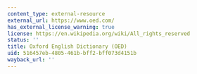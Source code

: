 ```yaml
---
content_type: external-resource
external_url: https://www.oed.com/
has_external_license_warning: true
license: https://en.wikipedia.org/wiki/All_rights_reserved
status: ''
title: Oxford English Dictionary (OED)
uid: 516457eb-4805-461b-bff2-bff073d4151b
wayback_url: ''
---
```

